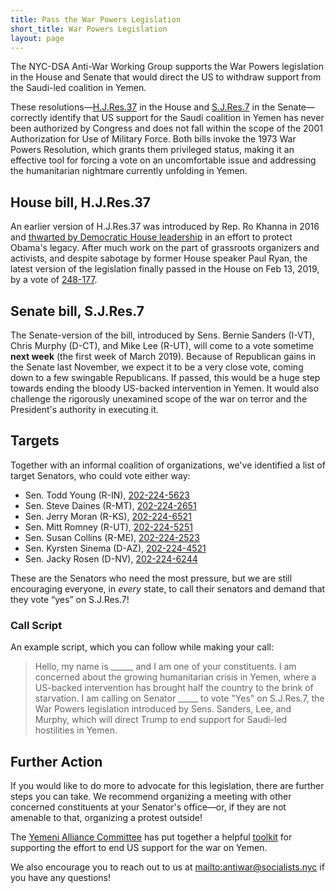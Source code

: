 ```yaml
---
title: Pass the War Powers Legislation
short_title: War Powers Legislation
layout: page
---
```

The NYC-DSA Anti-War Working Group supports the War Powers legislation in the House and Senate that would direct the US to withdraw support from the Saudi-led coalition in Yemen.

These resolutions—[H.J.Res.37](https://www.congress.gov/bill/116th-congress/house-joint-resolution/37) in the House and [S.J.Res.7](https://www.congress.gov/bill/116th-congress/senate-joint-resolution/7) in the Senate—correctly identify that US support for the Saudi coalition in Yemen has never been authorized by Congress and does not fall within the scope of the 2001 Authorization for Use of Military Force. Both bills invoke the 1973 War Powers Resolution, which grants them privileged status, making it an effective tool for forcing a vote on an uncomfortable issue and addressing the humanitarian nightmare currently unfolding in Yemen.

## House bill, H.J.Res.37

An earlier version of H.J.Res.37 was introduced by Rep. Ro Khanna in 2016 and [thwarted by Democratic House leadership](https://theintercept.com/2017/10/31/yemen-war-us-military-house-resolution/) in an effort to protect Obama's legacy. After much work on the part of grassroots organizers and activists, and despite sabotage by former House speaker Paul Ryan, the latest version of the legislation finally passed in the House on Feb 13, 2019, by a vote of [248-177](http://clerk.house.gov/evs/2019/roll083.xml).

## Senate bill, S.J.Res.7

The Senate-version of the bill, introduced by Sens. Bernie Sanders (I-VT), Chris Murphy (D-CT), and Mike Lee (R-UT), will come to a vote sometime **next week** (the first week of March 2019). Because of Republican gains in the Senate last November, we expect it to be a very close vote, coming down to a few swingable Republicans. If passed, this would be a huge step towards ending the bloody US-backed intervention in Yemen. It would also challenge the rigorously unexamined scope of the war on terror and the President's authority in executing it.

## Targets

Together with an informal coalition of organizations, we've identified a list of target Senators, who could vote either way:

* Sen. Todd Young (R-IN), [202-224-5623](tel:+12022245623)
* Sen. Steve Daines (R-MT), [202-224-2651](tel:+12022242651)
* Sen. Jerry Moran (R-KS), [202-224-6521](tel:+12022246521)
* Sen. Mitt Romney (R-UT), [202-224-5251](tel:+12022245251)
* Sen. Susan Collins (R-ME), [202-224-2523](tel:+12022242523)
* Sen. Kyrsten Sinema (D-AZ), [202-224-4521](tel:+12022244521)
* Sen. Jacky Rosen (D-NV), [202-224-6244](tel:+12022246244)

These are the Senators who need the most pressure, but we are still encouraging everyone, in _every_ state, to call their senators and demand that they vote “yes” on S.J.Res.7!

### Call Script

An example script, which you can follow while making your call:

> Hello, my name is \_\_\_\_\_, and I am one of your constituents. I am concerned about the growing humanitarian crisis in Yemen, where a US-backed intervention has brought half the country to the brink of starvation. I am calling on Senator \_\_\_\_\_ to vote "Yes" on S.J.Res.7, the War Powers legislation introduced by Sens. Sanders, Lee, and Murphy, which will direct Trump to end support for Saudi-led hostilities in Yemen.

## Further Action

If you would like to do more to advocate for this legislation, there are further steps you can take. We recommend organizing a meeting with other concerned constituents at your Senator's office—or, if they are not amenable to that, organizing a protest outside!

The [Yemeni Alliance Committee](https://docs.google.com/document/d/1UJWpQuguJ2A64tZ8htsx-HrYXnvZwjlpyByt1pviTAA/edit?usp=sharing) has put together a helpful [toolkit](https://docs.google.com/document/d/1UJWpQuguJ2A64tZ8htsx-HrYXnvZwjlpyByt1pviTAA/edit) for supporting the effort to end US support for the war on Yemen.

We also encourage you to reach out to us at <mailto:antiwar@socialists.nyc> if you have any questions!
